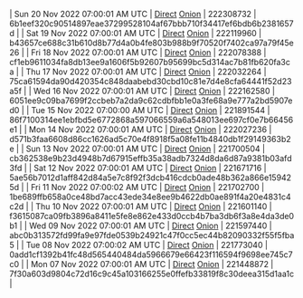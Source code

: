 | Sun 20 Nov 2022 07:00:01 AM UTC | [Direct](https://oshi.at/HSJw) [Onion](http://5ety7tpkim5me6eszuwcje7bmy25pbtrjtue7zkqqgziljwqy3rrikqd.onion/HSJw) | 222308732 | 6b1eef320c90514897eae37299528104af67bbb710f34417ef6bdb6b2381657d | 
| Sat 19 Nov 2022 07:00:01 AM UTC | [Direct](https://oshi.at/Qady) [Onion](http://5ety7tpkim5me6eszuwcje7bmy25pbtrjtue7zkqqgziljwqy3rrikqd.onion/Qady) | 222119960 | b43657ce688c31b610d8b77d4a0b4fe803b988b9f70520f7402ca97a79f45e26 | 
| Fri 18 Nov 2022 07:00:01 AM UTC | [Direct](https://oshi.at/fzeV) [Onion](http://5ety7tpkim5me6eszuwcje7bmy25pbtrjtue7zkqqgziljwqy3rrikqd.onion/fzeV) | 222078388 | cf1eb9611034fa8db13ee9a1606f5b92607b95699bc5d314ac7b81fb620fa3ca | 
| Thu 17 Nov 2022 07:00:01 AM UTC | [Direct](https://oshi.at/ZjUm) [Onion](http://5ety7tpkim5me6eszuwcje7bmy25pbtrjtue7zkqqgziljwqy3rrikqd.onion/ZjUm) | 222032264 | 75ca61594da90d420354c848daabebd30cbd10c81e7d4e8cfa64441f52d23a5f | 
| Wed 16 Nov 2022 07:00:01 AM UTC | [Direct](https://oshi.at/tTyv) [Onion](http://5ety7tpkim5me6eszuwcje7bmy25pbtrjtue7zkqqgziljwqy3rrikqd.onion/tTyv) | 222162580 | 6051ee9c09ba7699f2ccbeb7a2da9c62cdbfbb1e0a3fe68a9e777a2bd5907ed0 | 
| Tue 15 Nov 2022 07:00:00 AM UTC | [Direct](https://oshi.at/zJWW) [Onion](http://5ety7tpkim5me6eszuwcje7bmy25pbtrjtue7zkqqgziljwqy3rrikqd.onion/zJWW) | 221891544 | 86f7100314ee1ebfbd5e6772868a597066559a6a548013ee697cf0e7b66456e1 | 
| Mon 14 Nov 2022 07:00:01 AM UTC | [Direct](https://oshi.at/ShEd) [Onion](http://5ety7tpkim5me6eszuwcje7bmy25pbtrjtue7zkqqgziljwqy3rrikqd.onion/ShEd) | 222027236 | d571b3faa6608d86cc1626ad5c70e4f8918f5a08fe11b4840db1f29149363b2e | 
| Sun 13 Nov 2022 07:00:01 AM UTC | [Direct](https://oshi.at/zMvy) [Onion](http://5ety7tpkim5me6eszuwcje7bmy25pbtrjtue7zkqqgziljwqy3rrikqd.onion/zMvy) | 221700504 | cb362538e9b23d4948b7d67915effb35a38adb7324d8da6d87a9381b03afd3fd | 
| Sat 12 Nov 2022 07:00:01 AM UTC | [Direct](https://oshi.at/pFLi) [Onion](http://5ety7tpkim5me6eszuwcje7bmy25pbtrjtue7zkqqgziljwqy3rrikqd.onion/pFLi) | 221671716 | 5ae56b7012d1aff842d84a5e7c8f92f3dcb416cdcb0ade48b362a866e159425d | 
| Fri 11 Nov 2022 07:00:02 AM UTC | [Direct](https://oshi.at/ZAix) [Onion](http://5ety7tpkim5me6eszuwcje7bmy25pbtrjtue7zkqqgziljwqy3rrikqd.onion/ZAix) | 221702700 | 1be689ffb658a0ce48bd7acc43ede34e8ee9b4622db0ae891f4a20e4831c4c2d | 
| Thu 10 Nov 2022 07:00:01 AM UTC | [Direct](https://oshi.at/vYEo) [Onion](http://5ety7tpkim5me6eszuwcje7bmy25pbtrjtue7zkqqgziljwqy3rrikqd.onion/vYEo) | 221601140 | f3615087ca09fb3896a8411e5fe8e862e433d0ccb4b7ba3db6f3a8e4da3de0b1 | 
| Wed 09 Nov 2022 07:00:01 AM UTC | [Direct](https://oshi.at/gVKQ) [Onion](http://5ety7tpkim5me6eszuwcje7bmy25pbtrjtue7zkqqgziljwqy3rrikqd.onion/gVKQ) | 221597440 | abc0b313572fd99fa9e97fde0539b24921c47f0cc5ec44b82090332f55f5fba5 | 
| Tue 08 Nov 2022 07:00:02 AM UTC | [Direct](https://oshi.at/BeBt) [Onion](http://5ety7tpkim5me6eszuwcje7bmy25pbtrjtue7zkqqgziljwqy3rrikqd.onion/BeBt) | 221773040 | 0add1cf1392b41fc48d565440484da5966679e66423f116594f9698ee745c7c0 | 
| Mon 07 Nov 2022 07:00:01 AM UTC | [Direct](https://oshi.at/ezoo) [Onion](http://5ety7tpkim5me6eszuwcje7bmy25pbtrjtue7zkqqgziljwqy3rrikqd.onion/ezoo) | 221448872 | 7f30a603d9804c72d16c9c45a103166255e0ffefb33819f8c30deea315d1aa1c | 
